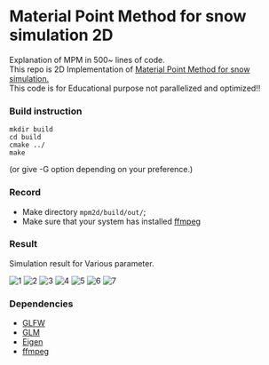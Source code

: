 # Material Point Method for snow simulation 2D

Explanation of MPM in 500~ lines of code.\
This repo is 2D Implementation of [Material Point Method for snow simulation.](https://www.math.ucla.edu/~jteran/papers/SSCTS13.pdf)
\
This code is for Educational purpose not parallelized and optimized!!
### Build instruction
```
mkdir build
cd build
cmake ../
make
```
(or give -G option depending on your preference.)
### Record
- Make directory `mpm2d/build/out/`;
- Make sure that your system has installed [ffmpeg](https://ffmpeg.org/download.html#build-windows)





### Result

Simulation result for Various parameter.

![1](https://github.com/LEE-JAE-HYUN179/mpm2d/tree/master/out/1.gif)
![2](https://github.com/LEE-JAE-HYUN179/mpm2d/tree/master/out/2.gif)
![3](https://github.com/LEE-JAE-HYUN179/mpm2d/tree/master/out/3.gif)
![4](hhttps://github.com/LEE-JAE-HYUN179/mpm2d/tree/master/out/4.gif)
![5](https://github.com/LEE-JAE-HYUN179/mpm2d/tree/master/out/5.gif)
![6](https://github.com/LEE-JAE-HYUN179/mpm2d/tree/master/out/6.gif)
![7](https://github.com/LEE-JAE-HYUN179/mpm2d/tree/master/out/7.gif)


### Dependencies
 - [GLFW](https://github.com/glfw/glfw)
 - [GLM](https://github.com/g-truc/glm)
 - [Eigen](https://eigen.tuxfamily.org/index.php?title=Main_Page)
 - [ffmpeg](https://ffmpeg.org/download.html#build-windows)
